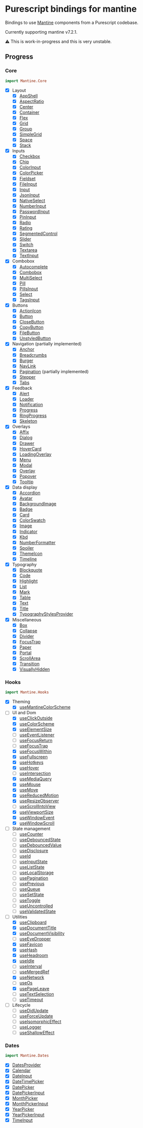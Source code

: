 # Purescript bindings for mantine

Bindings to use [Mantine](mantine.dev) components from a Purescript codebase.

Currently supporting mantine v7.2.1.

:warning: This is work-in-progress and this is very unstable.

## Progress

### Core

```purescript
import Mantine.Core
```

- [x] Layout
  - [x] [AppShell](https://mantine.dev/core/app-shell/)
  - [x] [AspectRatio](https://mantine.dev/core/aspect-ratio/)
  - [x] [Center](https://mantine.dev/core/center/)
  - [x] [Container](https://mantine.dev/core/container/)
  - [x] [Flex](https://mantine.dev/core/flex/)
  - [x] [Grid](https://mantine.dev/core/grid/)
  - [x] [Group](https://mantine.dev/core/group/)
  - [x] [SimpleGrid](https://mantine.dev/core/simple-grid/)
  - [x] [Space](https://mantine.dev/core/space/)
  - [x] [Stack](https://mantine.dev/core/stack/)
- [x] Inputs
  - [x] [Checkbox](https://mantine.dev/core/checkbox/)
  - [x] [Chip](https://mantine.dev/core/chip/)
  - [x] [ColorInput](https://mantine.dev/core/color-input/)
  - [x] [ColorPicker](https://mantine.dev/core/color-picker/)
  - [x] [Fieldset](https://mantine.dev/core/fieldset/)
  - [x] [FileInput](https://mantine.dev/core/file-input/)
  - [x] [Input](https://mantine.dev/core/input/)
  - [x] [JsonInput](https://mantine.dev/core/json-input/)
  - [x] [NativeSelect](https://mantine.dev/core/native-select/)
  - [x] [NumberInput](https://mantine.dev/core/number-input/)
  - [x] [PasswordInput](https://mantine.dev/core/password-input/)
  - [x] [PinInput](https://mantine.dev/core/password-input/)
  - [x] [Radio](https://mantine.dev/core/radio/)
  - [x] [Rating](https://mantine.dev/core/rating/)
  - [x] [SegmentedControl](https://mantine.dev/core/segmented-control/)
  - [x] [Slider](https://mantine.dev/core/slider/)
  - [x] [Switch](https://mantine.dev/core/switch/)
  - [x] [Textarea](https://mantine.dev/core/textarea/)
  - [x] [TextInput](https://mantine.dev/core/text-input/)
- [x] Combobox
  - [x] [Autocomplete](https://mantine.dev/core/autocomplete/)
  - [x] [Combobox](https://mantine.dev/core/combobox/)
  - [x] [MultiSelect](https://mantine.dev/core/multi-select/)
  - [x] [Pill](https://mantine.dev/core/pill/)
  - [x] [PillsInput](https://mantine.dev/core/pills-input/)
  - [x] [Select](https://mantine.dev/core/select/)
  - [x] [TagsInput](https://mantine.dev/core/tags-input/)
- [x] Buttons
  - [x] [ActionIcon](https://mantine.dev/core/action-icon/)
  - [x] [Button](https://mantine.dev/core/button/)
  - [x] [CloseButton](https://mantine.dev/core/close-button/)
  - [x] [CopyButton](https://mantine.dev/core/copy-button/)
  - [x] [FileButton](https://mantine.dev/core/file-button/)
  - [x] [UnstyledButton](https://mantine.dev/core/unstyled-button)
- [x] Navigation (partially implemented)
  - [x] [Anchor](https://mantine.dev/core/anchor/)
  - [x] [Breadcrumbs](https://mantine.dev/core/breadcrumbs/)
  - [x] [Burger](https://mantine.dev/core/burger/)
  - [x] [NavLink](https://mantine.dev/core/nav-link/)
  - [x] [Pagination](https://mantine.dev/core/pagination/) (partially implemented)
  - [x] [Stepper](https://mantine.dev/core/stepper/)
  - [x] [Tabs](https://mantine.dev/core/tabs/)
- [x] Feedback
  - [x] [Alert](https://mantine.dev/core/alert/)
  - [x] [Loader](https://mantine.dev/core/loader/)
  - [x] [Notification](https://mantine.dev/core/notification/)
  - [x] [Progress](https://mantine.dev/core/progress/)
  - [x] [RingProgress](https://mantine.dev/core/ring-progress/)
  - [x] [Skeleton](https://mantine.dev/core/skeleton/)
- [x] Overlays
  - [x] [Affix](https://mantine.dev/core/affix/)
  - [x] [Dialog](https://mantine.dev/core/dialog/)
  - [x] [Drawer](https://mantine.dev/core/drawer/)
  - [x] [HoverCard](https://mantine.dev/core/hover-card/)
  - [x] [LoadingOverlay](https://mantine.dev/core/loading-overlay/)
  - [x] [Menu](https://mantine.dev/core/menu/)
  - [x] [Modal](https://mantine.dev/core/modal/)
  - [x] [Overlay](https://mantine.dev/core/overlay/)
  - [x] [Popover](https://mantine.dev/core/popover/)
  - [x] [Tooltip](https://mantine.dev/core/tooltip/)
- [x] Data display
  - [x] [Accordion](https://mantine.dev/core/accordion/)
  - [x] [Avatar](https://mantine.dev/core/avatar/)
  - [x] [BackgroundImage](https://mantine.dev/core/background-image/)
  - [x] [Badge](https://mantine.dev/core/badge/)
  - [x] [Card](https://mantine.dev/core/card/)
  - [x] [ColorSwatch](https://mantine.dev/core/color-swatch/)
  - [x] [Image](https://mantine.dev/core/image/)
  - [x] [Indicator](https://mantine.dev/core/indicator/)
  - [x] [Kbd](https://mantine.dev/core/kbd/)
  - [x] [NumberFormatter](https://mantine.dev/core/number-formatter/)
  - [x] [Spoiler](https://mantine.dev/core/spoiler/)
  - [x] [ThemeIcon](https://mantine.dev/core/theme-icon/)
  - [x] [Timeline](https://mantine.dev/core/timeline/)
- [x] Typography
  - [x] [Blockquote](https://mantine.dev/core/blockquote/)
  - [x] [Code](https://mantine.dev/core/code/)
  - [x] [Highlight](https://mantine.dev/core/highlight/)
  - [x] [List](https://mantine.dev/core/list/)
  - [x] [Mark](https://mantine.dev/core/mark/)
  - [x] [Table](https://mantine.dev/core/table/)
  - [x] [Text](https://mantine.dev/core/text/)
  - [x] [Title](https://mantine.dev/core/title/)
  - [x] [TypographyStylesProvider](https://mantine.dev/core/typography-styles-provider/)
- [x] Miscellaneous
  - [x] [Box](https://mantine.dev/core/box/)
  - [x] [Collapse](https://mantine.dev/core/collapse/)
  - [x] [Divider](https://mantine.dev/core/divider/)
  - [x] [FocusTrap](https://mantine.dev/core/focus-trap/)
  - [x] [Paper](https://mantine.dev/core/paper/)
  - [x] [Portal](https://mantine.dev/core/portal/)
  - [x] [ScrollArea](https://mantine.dev/core/scroll-area/)
  - [x] [Transition](https://mantine.dev/core/transition/)
  - [x] [VisuallyHidden](https://mantine.dev/core/visually-hidden/)

### Hooks

```purescript
import Mantine.Hooks
```

- [x] Theming
  - [x] [useMantineColorScheme](https://mantine.dev/guides/dark-theme/#colorschemeprovider)
- [ ] UI and Dom
  - [x] [useClickOutside](https://mantine.dev/hooks/use-click-outside/)
  - [x] [useColorScheme](https://mantine.dev/hooks/use-color-scheme/)
  - [x] [useElementSize](https://mantine.dev/hooks/use-element-size/)
  - [ ] [useEventListener](https://mantine.dev/hooks/use-event-listener/)
  - [ ] [useFocusReturn](https://mantine.dev/hooks/use-focus-return/)
  - [ ] [useFocusTrap](https://mantine.dev/hooks/use-focus-trap/)
  - [x] [useFocusWithin](https://mantine.dev/hooks/use-focus-within/)
  - [x] [useFullscreen](https://mantine.dev/hooks/use-fullscreen/)
  - [x] [useHotkeys](https://mantine.dev/hooks/use-hotkeys/)
  - [x] [useHover](https://mantine.dev/hooks/use-hover/)
  - [ ] [useIntersection](https://mantine.dev/hooks/use-intersection/)
  - [x] [useMediaQuery](https://mantine.dev/hooks/use-media-query/)
  - [x] [useMouse](https://mantine.dev/hooks/use-mouse/)
  - [x] [useMove](https://mantine.dev/hooks/use-move/)
  - [x] [useReducedMotion](https://mantine.dev/hooks/use-reduced-motion/)
  - [x] [useResizeObserver](https://mantine.dev/hooks/use-resize-observer/)
  - [ ] [useScrollIntoView](https://mantine.dev/hooks/use-scroll-into-view/)
  - [x] [useViewportSize](https://mantine.dev/hooks/use-viewport-size/)
  - [x] [useWindowEvent](https://mantine.dev/hooks/use-window-event/)
  - [x] [useWindowScroll](https://mantine.dev/hooks/use-window-scroll/)
- [ ] State management
  - [ ] [useCounter](https://mantine.dev/hooks/use-counter/)
  - [ ] [useDebouncedState](https://mantine.dev/hooks/use-debounced-state/)
  - [ ] [useDebouncedValue](https://mantine.dev/hooks/use-debounced-value/)
  - [ ] [useDisclosure](https://mantine.dev/hooks/use-disclosure/)
  - [ ] [useId](https://mantine.dev/hooks/use-id/)
  - [ ] [useInputState](https://mantine.dev/hooks/use-input-state/)
  - [ ] [useListState](https://mantine.dev/hooks/use-list-state/)
  - [ ] [useLocalStorage](https://mantine.dev/hooks/use-local-storage/)
  - [ ] [usePagination](https://mantine.dev/hooks/use-pagination/)
  - [ ] [usePrevious](https://mantine.dev/hooks/use-previous/)
  - [ ] [useQueue](https://mantine.dev/hooks/use-queue/)
  - [ ] [useSetState](https://mantine.dev/hooks/use-set-state/)
  - [ ] [useToggle](https://mantine.dev/hooks/use-toggle/)
  - [ ] [useUncontrolled](https://mantine.dev/hooks/use-uncontrolled/)
  - [ ] [useValidatedState](https://mantine.dev/hooks/use-validated-state/)
- [ ] Utilities
  - [x] [useClipboard](https://mantine.dev/hooks/use-clipboard/)
  - [x] [useDocumentTitle](https://mantine.dev/hooks/use-document-title/)
  - [x] [useDocumentVisibility](https://mantine.dev/hooks/use-document-visibility/)
  - [ ] [useEyeDropper](https://mantine.dev/hooks/use-eye-dropper/)
  - [x] [useFavicon](https://mantine.dev/hooks/use-favicon/)
  - [x] [useHash](https://mantine.dev/hooks/use-hash/)
  - [x] [useHeadroom](https://mantine.dev/hooks/use-headroom/)
  - [x] [useIdle](https://mantine.dev/hooks/use-idle/)
  - [ ] [useInterval](https://mantine.dev/hooks/use-interval/)
  - [ ] [useMergedRef](https://mantine.dev/hooks/use-merged-ref/)
  - [x] [useNetwork](https://mantine.dev/hooks/use-network/)
  - [ ] [useOs](https://mantine.dev/hooks/use-os/)
  - [x] [usePageLeave](https://mantine.dev/hooks/use-page-leave/)
  - [ ] [useTextSelection](https://mantine.dev/hooks/use-text-selection/)
  - [ ] [useTimeout](https://mantine.dev/hooks/use-timeout/)
- [ ] Lifecycle
  - [ ] [useDidUpdate](https://mantine.dev/hooks/use-did-update/)
  - [ ] [useForceUpdate](https://mantine.dev/hooks/use-force-update/)
  - [ ] [useIsomorphicEffect](https://mantine.dev/hooks/use-isomorphic-effect/)
  - [ ] [useLogger](https://mantine.dev/hooks/use-logger/)
  - [ ] [useShallowEffect](https://mantine.dev/hooks/use-shallow-effect/)

### Dates

```purescript
import Mantine.Dates
```

- [x] [DatesProvider](dates/dates-provider/)
- [x] [Calendar](dates/calendar/)
- [x] [DateInput](dates/date-input/)
- [x] [DateTimePicker](dates/date-time-picker/)
- [x] [DatePicker](dates/date-picker/)
- [x] [DatePickerInput](dates/date-picker-input/)
- [x] [MonthPicker](dates/month-picker/)
- [x] [MonthPickerInput](dates/month-picker-input/)
- [x] [YearPicker](dates/year-picker/)
- [x] [YearPickerInput](dates/year-picker-input/)
- [x] [TimeInput](dates/time-input/)
